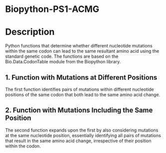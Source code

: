 # Biopython-PS1-ACMG

# Description

Python functions that determine whether different nucleotide mutations within the same codon can lead to the same resultant amino acid using the standard genetic code. The functions are based on the Bio.Data.CodonTable module from the Biopython library.

## 1. Function with Mutations at Different Positions
The first function identifies pairs of mutations within different nucleotide positions of the same codon that both lead to the same amino acid change.

## 2. Function with Mutations Including the Same Position
The second function expands upon the first by also considering mutations at the same nucleotide position, essentially identifying all pairs of mutations that result in the same amino acid change, irrespective of their position within the codon.




